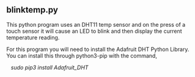 **blinktemp.py**
-----------------------------

This python program uses an DHT11 temp sensor and on the press of a touch sensor it will cause an LED to blink and then display the current temperature reading. 

For this program you will need to install the Adafruit DHT Python Library.
You can install this through python3-pip with the command,

&nbsp; &nbsp;*sudo pip3 install Adafruit_DHT*

